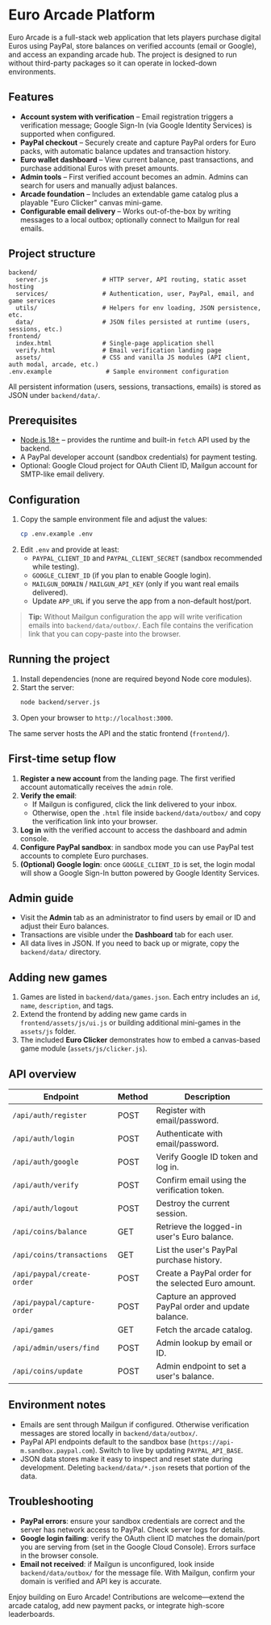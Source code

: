 # Euro Arcade Platform

Euro Arcade is a full-stack web application that lets players purchase digital Euros using PayPal, store balances on verified accounts (email or Google), and access an expanding arcade hub. The project is designed to run without third-party packages so it can operate in locked-down environments.

## Features

- **Account system with verification** – Email registration triggers a verification message; Google Sign-In (via Google Identity Services) is supported when configured.
- **PayPal checkout** – Securely create and capture PayPal orders for Euro packs, with automatic balance updates and transaction history.
- **Euro wallet dashboard** – View current balance, past transactions, and purchase additional Euros with preset amounts.
- **Admin tools** – First verified account becomes an admin. Admins can search for users and manually adjust balances.
- **Arcade foundation** – Includes an extendable game catalog plus a playable "Euro Clicker" canvas mini-game.
- **Configurable email delivery** – Works out-of-the-box by writing messages to a local outbox; optionally connect to Mailgun for real emails.

## Project structure

```
backend/
  server.js               # HTTP server, API routing, static asset hosting
  services/               # Authentication, user, PayPal, email, and game services
  utils/                  # Helpers for env loading, JSON persistence, etc.
  data/                   # JSON files persisted at runtime (users, sessions, etc.)
frontend/
  index.html              # Single-page application shell
  verify.html             # Email verification landing page
  assets/                 # CSS and vanilla JS modules (API client, auth modal, arcade, etc.)
.env.example               # Sample environment configuration
```

All persistent information (users, sessions, transactions, emails) is stored as JSON under `backend/data/`.

## Prerequisites

- [Node.js 18+](https://nodejs.org/) – provides the runtime and built-in `fetch` API used by the backend.
- A PayPal developer account (sandbox credentials) for payment testing.
- Optional: Google Cloud project for OAuth Client ID, Mailgun account for SMTP-like email delivery.

## Configuration

1. Copy the sample environment file and adjust the values:
   ```bash
   cp .env.example .env
   ```
2. Edit `.env` and provide at least:
   - `PAYPAL_CLIENT_ID` and `PAYPAL_CLIENT_SECRET` (sandbox recommended while testing).
   - `GOOGLE_CLIENT_ID` (if you plan to enable Google login).
   - `MAILGUN_DOMAIN` / `MAILGUN_API_KEY` (only if you want real emails delivered).
   - Update `APP_URL` if you serve the app from a non-default host/port.

> **Tip:** Without Mailgun configuration the app will write verification emails into `backend/data/outbox/`. Each file contains the verification link that you can copy-paste into the browser.

## Running the project

1. Install dependencies (none are required beyond Node core modules).
2. Start the server:
   ```bash
   node backend/server.js
   ```
3. Open your browser to `http://localhost:3000`.

The same server hosts the API and the static frontend (`frontend/`).

## First-time setup flow

1. **Register a new account** from the landing page. The first verified account automatically receives the `admin` role.
2. **Verify the email**:
   - If Mailgun is configured, click the link delivered to your inbox.
   - Otherwise, open the `.html` file inside `backend/data/outbox/` and copy the verification link into your browser.
3. **Log in** with the verified account to access the dashboard and admin console.
4. **Configure PayPal sandbox**: in sandbox mode you can use PayPal test accounts to complete Euro purchases.
5. **(Optional) Google login**: once `GOOGLE_CLIENT_ID` is set, the login modal will show a Google Sign-In button powered by Google Identity Services.

## Admin guide

- Visit the **Admin** tab as an administrator to find users by email or ID and adjust their Euro balances.
- Transactions are visible under the **Dashboard** tab for each user.
- All data lives in JSON. If you need to back up or migrate, copy the `backend/data/` directory.

## Adding new games

1. Games are listed in `backend/data/games.json`. Each entry includes an `id`, `name`, `description`, and tags.
2. Extend the frontend by adding new game cards in `frontend/assets/js/ui.js` or building additional mini-games in the `assets/js` folder.
3. The included **Euro Clicker** demonstrates how to embed a canvas-based game module (`assets/js/clicker.js`).

## API overview

| Endpoint | Method | Description |
| --- | --- | --- |
| `/api/auth/register` | POST | Register with email/password. |
| `/api/auth/login` | POST | Authenticate with email/password. |
| `/api/auth/google` | POST | Verify Google ID token and log in. |
| `/api/auth/verify` | POST | Confirm email using the verification token. |
| `/api/auth/logout` | POST | Destroy the current session. |
| `/api/coins/balance` | GET | Retrieve the logged-in user's Euro balance. |
| `/api/coins/transactions` | GET | List the user's PayPal purchase history. |
| `/api/paypal/create-order` | POST | Create a PayPal order for the selected Euro amount. |
| `/api/paypal/capture-order` | POST | Capture an approved PayPal order and update balance. |
| `/api/games` | GET | Fetch the arcade catalog. |
| `/api/admin/users/find` | POST | Admin lookup by email or ID. |
| `/api/coins/update` | POST | Admin endpoint to set a user's balance. |

## Environment notes

- Emails are sent through Mailgun if configured. Otherwise verification messages are stored locally in `backend/data/outbox/`.
- PayPal API endpoints default to the sandbox base (`https://api-m.sandbox.paypal.com`). Switch to live by updating `PAYPAL_API_BASE`.
- JSON data stores make it easy to inspect and reset state during development. Deleting `backend/data/*.json` resets that portion of the data.

## Troubleshooting

- **PayPal errors**: ensure your sandbox credentials are correct and the server has network access to PayPal. Check server logs for details.
- **Google login failing**: verify the OAuth client ID matches the domain/port you are serving from (set in the Google Cloud Console). Errors surface in the browser console.
- **Email not received**: if Mailgun is unconfigured, look inside `backend/data/outbox/` for the message file. With Mailgun, confirm your domain is verified and API key is accurate.

Enjoy building on Euro Arcade! Contributions are welcome—extend the arcade catalog, add new payment packs, or integrate high-score leaderboards.
